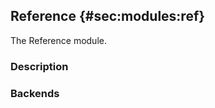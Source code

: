 ## Reference {#sec:modules:ref}

The Reference module.

### Description

<!-- Description of the module -->

### Backends

<!-- Backends the module supports including links to external resources -->

